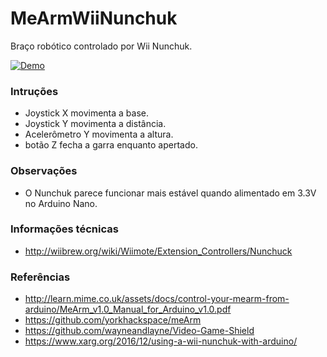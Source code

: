# MeArmWiiNunchuk
Braço robótico controlado por Wii Nunchuk.

[![Demo](https://img.youtube.com/vi/jlldPF6MW5M/0.jpg)](https://youtu.be/jlldPF6MW5M)

### Intruções
* Joystick X movimenta a base.
* Joystick Y movimenta a distância.
* Acelerômetro Y movimenta a altura.
* botão Z fecha a garra enquanto apertado.

### Observações
* O Nunchuk parece funcionar mais estável quando alimentado em 3.3V no Arduino Nano.

### Informações técnicas
* http://wiibrew.org/wiki/Wiimote/Extension_Controllers/Nunchuck
  
### Referências
* http://learn.mime.co.uk/assets/docs/control-your-mearm-from-arduino/MeArm_v1.0_Manual_for_Arduino_v1.0.pdf
* https://github.com/yorkhackspace/meArm
* https://github.com/wayneandlayne/Video-Game-Shield
* https://www.xarg.org/2016/12/using-a-wii-nunchuk-with-arduino/

